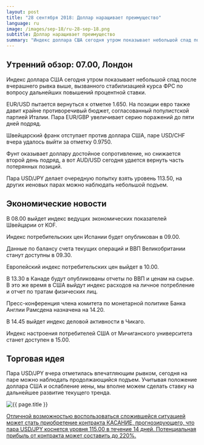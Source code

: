 ```yaml
---
layout: post
title: "28 сентября 2018: Доллар наращивает преимущество"
language: ru
image: /images/sep-18/ru-28-sep-18.png
subtitle: Доллар наращивает преимущество
summary: "Индекс доллара США сегодня утром показывает небольшой спад после вчерашнего рывка выше, вызванного стабилизацией курса ФРС по вопросу дальнейших повышений процентной ставки"
---
```

## Утренний обзор: 07.00, Лондон
 
Индекс доллара США сегодня утром показывает небольшой спад после вчерашнего рывка выше, вызванного стабилизацией курса ФРС по вопросу дальнейших повышений процентной ставки.

EUR/USD пытается вернуться к отметке 1.650. На позиции евро также давит крайне противоречивый бюджет, согласованный популистской партией Италии. Пара EUR/GBP увеличивает серию поражений до пяти дней подряд.

Швейцарский франк отступает против доллара США, паре USD/CHF вчера удалось выйти за отметку 0.9750.

Фунт оказывает доллару достойное сопротивление, но снижается второй день подряд, а вот AUD/USD сегодня удается вернуть часть потерянных позиций.

Пара USD/JPY делает очередную попытку взять уровень 113.50, на других иеновых парах можно наблюдать небольшой подъем.
 
## Экономические новости
 
В 08.00 выйдет индекс ведущих экономических показателей Швейцарии от KOF.

Индекс потребительских цен Испании будет опубликован в 09.00.

Данные по балансу счета текущих операций и ВВП Великобритании станут доступны в 09.30.

Европейский индекс потребительских цен выйдет в 10.00.

В 13.30 в Канаде будут опубликованы отчеты по ВВП и ценам на сырье. В это же время в США выйдут индекс расходов на личное потребление и отчет по тратам физических лиц.

Пресс-конференция члена комитета по монетарной политике Банка Англии Рамсдена назначена на 14.20.

В 14.45 выйдет индекс деловой активности в Чикаго.

Индекс настроения потребителей США от Мичиганского университета станет доступен в 15.00.
 
## Торговая идея
 
Пара USD/JPY вчера отметилась впечатляющим рывком, сегодня на паре можно наблюдать продолжающийся подъем. Учитывая положение доллара США и ослабление иены, мы вполне можем сделать ставку на дальнейшее развитие текущего тренда.

<img src="{{ site.url }}/images/sep-18/ru-28-sep-18.png" alt="{{ page.title }}"  title="{{ page.title }}">

<a href="%LINK%%?currency=USD&market=forex&underlying=frxUSDJPY&formname=touchnotouch&duration_amount=14&duration_units=d&amount=10&amount_type=stake&expiry_type=duration&barrier=115" target="_blank" rel="noopener noreferrer nofollow">Отличной возможностью воспользоваться сложившейся ситуацией может стать приобретение контракта КАСАНИЕ, прогнозирующего, что пара USD/JPY коснется уровня 115.00 в течение 14 дней. Потенциальная прибыль от контракта может составить до 220%.</a>

